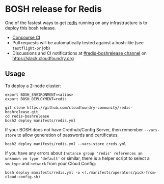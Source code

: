 # BOSH release for Redis

One of the fastest ways to get [redis](http://redis.io) running on any infrastructure is to deploy this bosh release.

* [Concourse CI](https://ci.starkandwayne.com/teams/main/pipelines/redis-boshrelease)
* Pull requests will be automatically tested against a bosh-lite (see `testflight-pr` job)
* Discussions and CI notifications at [#redis-boshrelease channel](https://cloudfoundry.slack.com/messages/C6Q802GTC/) on https://slack.cloudfoundry.org


Usage
-----

To deploy a 2-node cluster:

```
export BOSH_ENVIRONMENT=<alias>
export BOSH_DEPLOYMENT=redis

git clone https://github.com/cloudfoundry-community/redis-boshrelease.git
cd redis-boshrelease
bosh2 deploy manifests/redis.yml
```

If your BOSH does not have Credhub/Config Server, then remember `--vars-store` to allow generation of passwords and certificates.

```
bosh2 deploy manifests/redis.yml --vars-store creds.yml
```

If you have any errors about `Instance group 'redis' references an unknown vm type 'default'` or similar, there is a helper script to select a `vm_type` and `network` from your Cloud Config:

```
bosh deploy manifests/redis.yml -o <(./manifests/operators/pick-from-cloud-config.sh)
```
